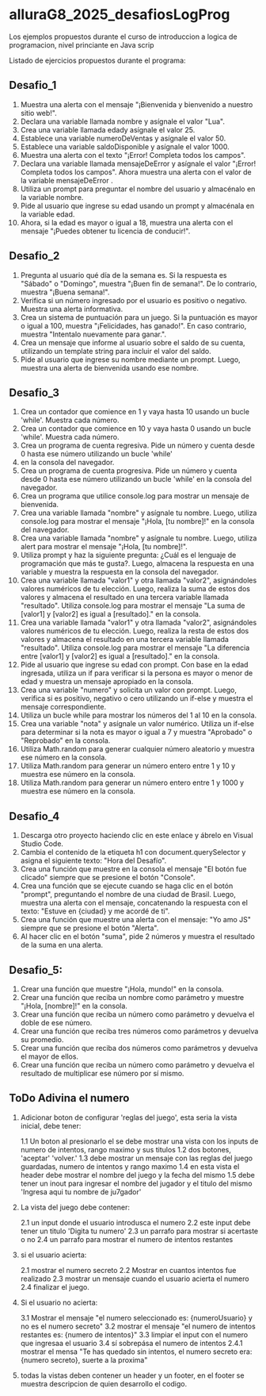 # alluraG8_2025_desafiosLogProg

Los ejemplos propuestos durante el curso de introduccion a logica de programacion, nivel princiante en Java scrip

Listado de ejercicios propuestos durante el programa:

## Desafio_1

1. Muestra una alerta con el mensaje "¡Bienvenida y bienvenido a nuestro sitio web!".
2. Declara una variable llamada nombre y asígnale el valor "Lua".
3. Crea una variable llamada edady asígnale el valor 25.
4. Establece una variable numeroDeVentas y asígnale el valor 50.
5. Establece una variable saldoDisponible y asígnale el valor 1000.
6. Muestra una alerta con el texto "¡Error! Completa todos los campos".
7. Declara una variable llamada mensajeDeError y asígnale el valor "¡Error! Completa todos los campos". Ahora muestra una
   alerta con el valor de la variable mensajeDeError .
8. Utiliza un prompt para preguntar el nombre del usuario y almacénalo en la variable nombre.
9. Pide al usuario que ingrese su edad usando un prompt y almacénala en la variable edad.
10. Ahora, si la edad es mayor o igual a 18, muestra una alerta con el mensaje "¡Puedes obtener tu licencia de conducir!".

## Desafio_2

1. Pregunta al usuario qué día de la semana es. Si la respuesta es "Sábado" o "Domingo", muestra "¡Buen fin de semana!".
    De lo contrario, muestra "¡Buena semana!".
2. Verifica si un número ingresado por el usuario es positivo o negativo. Muestra una alerta informativa.
3. Crea un sistema de puntuación para un juego. Si la puntuación es mayor o igual a 100, muestra "¡Felicidades, has ganado!".
   En caso contrario, muestra "Intentalo nuevamente para ganar.".
4. Crea un mensaje que informe al usuario sobre el saldo de su cuenta, utilizando un template string para incluir el valor
   del saldo.
5. Pide al usuario que ingrese su nombre mediante un prompt. Luego, muestra una alerta de bienvenida usando ese nombre.

## Desafio_3

1. Crea un contador que comience en 1 y vaya hasta 10 usando un bucle 'while'. Muestra cada número.
2. Crea un contador que comience en 10 y vaya hasta 0 usando un bucle 'while'. Muestra cada número.
3. Crea un programa de cuenta regresiva. Pide un número y cuenta desde 0 hasta ese número utilizando un bucle 'while'
4. en la consola del navegador.
5. Crea un programa de cuenta progresiva. Pide un número y cuenta desde 0 hasta ese número utilizando un bucle 'while'
   en la consola del navegador.
6. Crea un programa que utilice console.log para mostrar un mensaje de bienvenida.
7. Crea una variable llamada "nombre" y asígnale tu nombre. Luego, utiliza console.log para mostrar el mensaje "¡Hola,
   [tu nombre]!" en la consola del navegador.
8. Crea una variable llamada "nombre" y asígnale tu nombre. Luego, utiliza alert para mostrar el mensaje "¡Hola, [tu nombre]!".
9. Utiliza prompt y haz la siguiente pregunta: ¿Cuál es el lenguaje de programación que más te gusta?. Luego, almacena la
   respuesta en una variable y muestra la respuesta en la consola del navegador.
10. Crea una variable llamada "valor1" y otra llamada "valor2", asignándoles valores numéricos de tu elección. Luego, realiza
    la suma de estos dos valores y almacena el resultado en una tercera variable llamada "resultado". Utiliza console.log para
    mostrar el mensaje "La suma de [valor1] y [valor2] es igual a [resultado]." en la consola.
11. Crea una variable llamada "valor1" y otra llamada "valor2", asignándoles valores numéricos de tu elección. Luego, realiza
    la resta de estos dos valores y almacena el resultado en una tercera variable llamada "resultado". Utiliza console.log
    para mostrar el mensaje "La diferencia entre [valor1] y [valor2] es igual a [resultado]." en la consola.
12. Pide al usuario que ingrese su edad con prompt. Con base en la edad ingresada, utiliza un if para verificar si la persona
    es mayor o menor de edad y muestra un mensaje apropiado en la consola.
13. Crea una variable "numero" y solicita un valor con prompt. Luego, verifica si es positivo, negativo o cero utilizando un
    if-else y muestra el mensaje correspondiente.
14. Utiliza un bucle while para mostrar los números del 1 al 10 en la consola.
15. Crea una variable "nota" y asígnale un valor numérico. Utiliza un if-else para determinar si la nota es mayor o igual a 7
    y muestra "Aprobado" o "Reprobado" en la consola.
16. Utiliza Math.random para generar cualquier número aleatorio y muestra ese número en la consola.
17. Utiliza Math.random para generar un número entero entre 1 y 10 y muestra ese número en la consola.
18. Utiliza Math.random para generar un número entero entre 1 y 1000 y muestra ese número en la consola.

## Desafio_4

1. Descarga otro proyecto haciendo clic en este enlace y ábrelo en Visual Studio Code.
2. Cambia el contenido de la etiqueta h1 con document.querySelector y asigna el siguiente texto: "Hora del Desafío".
3. Crea una función que muestre en la consola el mensaje "El botón fue clicado" siempre que se presione el botón "Console".
4. Crea una función que se ejecute cuando se haga clic en el botón "prompt", preguntando el nombre de una ciudad de Brasil.
   Luego, muestra una alerta con el mensaje, concatenando la respuesta con el texto: "Estuve en {ciudad} y me acordé de ti".
5. Crea una función que muestre una alerta con el mensaje: "Yo amo JS" siempre que se presione el botón "Alerta".
6. Al hacer clic en el botón "suma", pide 2 números y muestra el resultado de la suma en una alerta.

## Desafio_5:

1. Crear una función que muestre "¡Hola, mundo!" en la consola.
2. Crear una función que reciba un nombre como parámetro y muestre "¡Hola, [nombre]!" en la consola.
3. Crear una función que reciba un número como parámetro y devuelva el doble de ese número.
4. Crear una función que reciba tres números como parámetros y devuelva su promedio.
5. Crear una función que reciba dos números como parámetros y devuelva el mayor de ellos.
6. Crear una función que reciba un número como parámetro y devuelva el resultado de multiplicar ese número por sí mismo.

## ToDo Adivina el numero

1. Adicionar boton de configurar 'reglas del juego', esta seria la vista inicial, debe tener:

   1.1 Un boton al presionarlo el se debe mostrar una vista con los inputs de numero de intentos, rango maximo y sus titulos
   1.2 dos botones, 'aceptar' 'volver.'
   1.3 debe mostrar un mensaje con las reglas del juego guardadas, numero de intentos y rango maximo
   1.4 en esta vista el header debe mostrar el nombre del juego y la fecha del mismo
   1.5 debe tener un inout para ingresar el nombre del jugador y el titulo del mismo 'Ingresa aqui tu nombre de ju7gador'

2. La vista del juego debe contener:

   2.1 un input donde el usuario introdusca el numero
   2.2 este input debe tener un titulo 'Digita tu numero'
   2.3 un parrafo para mostrar si acertaste o no
   2.4 un parrafo para mostrar el numero de intentos restantes

3. si el usuario acierta:

   2.1  mostrar el numero secreto
   2.2  Mostrar en cuantos intentos fue realizado
   2.3  mostrar un mensaje cuando el usuario acierta el numero
   2.4  finalizar el juego.

4. Si el usuario no acierta:

   3.1  Mostrar el mensaje "el numero seleccionado es: {numeroUsuario} y no es el numero secreto"
   3.2  mostrar el mensaje "el numero de intentos restantes es: {numero de intentos}"
   3.3  limpiar el input con el numero que ingresaa el usuario
   3.4  sí sobrepása el numero de intentos
        2.4.1 mostrar el mensa "Te has quedado sin intentos, el numero secreto era: {numero secreto}, suerte a la proxima"

5. todas la vistas deben contener un header y un footer, en el footer se muestra descripcion de quien desarrollo el codigo.
